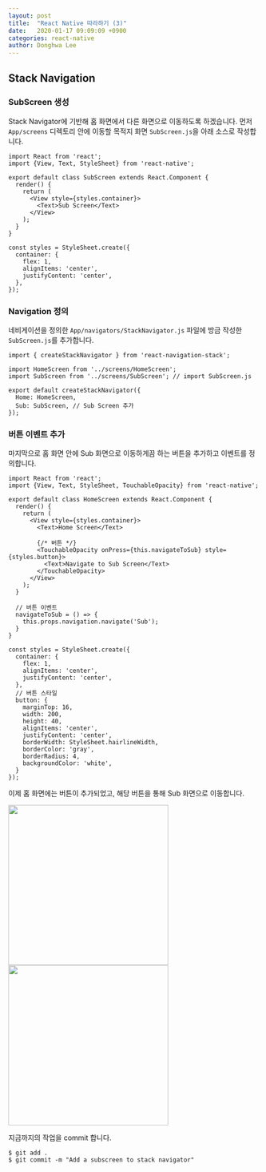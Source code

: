 ```yaml
---
layout: post
title:  "React Native 따라하기 (3)"
date:   2020-01-17 09:09:09 +0900
categories: react-native
author: Donghwa Lee
---
```

## Stack Navigation
### SubScreen 생성
Stack Navigator에 기반해 홈 화면에서 다른 화면으로 이동하도록 하겠습니다. 먼저 `App/screens` 디렉토리 안에 이동할 목적지 화면 `SubScreen.js`을 아래 소스로 작성합니다.

```react
import React from 'react';
import {View, Text, StyleSheet} from 'react-native';

export default class SubScreen extends React.Component {
  render() {
    return (
      <View style={styles.container}>
        <Text>Sub Screen</Text>
      </View>
    );
  }
}

const styles = StyleSheet.create({
  container: {
    flex: 1,
    alignItems: 'center',
    justifyContent: 'center',
  },
});
```

### Navigation 정의
네비게이션을 정의한 `App/navigators/StackNavigator.js` 파일에 방금 작성한 `SubScreen.js`를 추가합니다.

```react
import { createStackNavigator } from 'react-navigation-stack';

import HomeScreen from '../screens/HomeScreen';
import SubScreen from '../screens/SubScreen'; // import SubScreen.js

export default createStackNavigator({
  Home: HomeScreen,
  Sub: SubScreen, // Sub Screen 추가
});
```

### 버튼 이벤트 추가
마지막으로 홈 화면 안에 Sub 화면으로 이동하게끔 하는 버튼을 추가하고 이벤트를 정의합니다.

```react
import React from 'react';
import {View, Text, StyleSheet, TouchableOpacity} from 'react-native';

export default class HomeScreen extends React.Component {
  render() {
    return (
      <View style={styles.container}>
        <Text>Home Screen</Text>

        {/* 버튼 */}
        <TouchableOpacity onPress={this.navigateToSub} style={styles.button}>
          <Text>Navigate to Sub Screen</Text>
        </TouchableOpacity>
      </View>
    );
  }

  // 버튼 이벤트
  navigateToSub = () => {
    this.props.navigation.navigate('Sub');
  }
}

const styles = StyleSheet.create({
  container: {
    flex: 1,
    alignItems: 'center',
    justifyContent: 'center',
  },
  // 버튼 스타일
  button: {
    marginTop: 16,
    width: 200,
    height: 40,
    alignItems: 'center',
    justifyContent: 'center',
    borderWidth: StyleSheet.hairlineWidth,
    borderColor: 'gray',
    borderRadius: 4,
    backgroundColor: 'white',
  }
});
```

이제 홈 화면에는 버튼이 추가되었고, 해당 버튼을 통해 Sub 화면으로 이동합니다.

<img src="{{ site.url }}/assets/images/2020-01-17-01.png" width="320" />
<img src="{{ site.url }}/assets/images/2020-01-17-02.png" width="320" />

지금까지의 작업을 commit 합니다.

```shell
$ git add .
$ git commit -m "Add a subscreen to stack navigator"
```